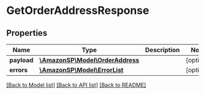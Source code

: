 # GetOrderAddressResponse

## Properties
Name | Type | Description | Notes
------------ | ------------- | ------------- | -------------
**payload** | [**\AmazonSP\Model\OrderAddress**](OrderAddress.md) |  | [optional] 
**errors** | [**\AmazonSP\Model\ErrorList**](ErrorList.md) |  | [optional] 

[[Back to Model list]](../../README.md#documentation-for-models) [[Back to API list]](../../README.md#documentation-for-api-endpoints) [[Back to README]](../../README.md)

